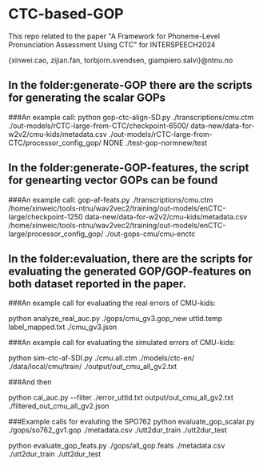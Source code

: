 # CTC-based-GOP
This repo related to the paper "A Framework for Phoneme-Level Pronunciation Assessment Using CTC" for INTERSPEECH2024

{xinwei.cao, zijian.fan, torbjorn.svendsen, giampiero.salvi}@ntnu.no

## In the folder:generate-GOP there are the scripts for generating the scalar GOPs
###An example call:
python gop-ctc-align-SD.py ./transcriptions/cmu.ctm ./out-models/rCTC-large-from-CTC/checkpoint-6500/  data-new/data-for-w2v2/cmu-kids/metadata.csv ./out-models/rCTC-large-from-CTC/processor_config_gop/ NONE ./test-gop-normnew/test

## In the folder:generate-GOP-features, the script for genearting vector GOPs can be found
###An example call:
gop-af-feats.py ./transcriptions/cmu.ctm /home/xinweic/tools-ntnu/wav2vec2/training/out-models/enCTC-large/checkpoint-1250 data-new/data-for-w2v2/cmu-kids/metadata.csv /home/xinweic/tools-ntnu/wav2vec2/training/out-models/enCTC-large/processor_config_gop/ ./out-gops-cmu/cmu-enctc

## In the folder:evaluation, there are the scripts for evaluating the generated GOP/GOP-features on both dataset reported in the paper. 
###An example call for evaluating the real errors of CMU-kids:

python analyze_real_auc.py ./gops/cmu_gv3.gop_new uttid.temp label_mapped.txt ./cmu_gv3.json

###An example call for evaluating the simulated errors of CMU-kids:

python sim-ctc-af-SDI.py ./cmu.all.ctm ./models/ctc-en/ ./data/local/cmu/train/ ./output/out_cmu_all_gv2.txt

###And then

python cal_auc.py --filter ./error_uttid.txt output/out_cmu_all_gv2.txt ./filtered_out_cmu_all_gv2.json

###Example calls for evaluting the SPO762
python evaluate_gop_scalar.py ./gops/so762_gv1.gop ./metadata.csv ./utt2dur_train ./utt2dur_test

python evaluate_gop_feats.py ./gops/all_gop.feats ./metadata.csv ./utt2dur_train ./utt2dur_test


